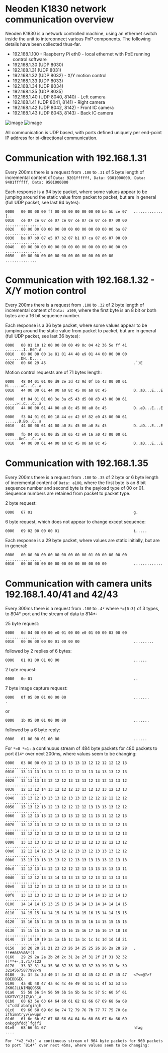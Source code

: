# Neoden K1830 network communication overview
Neoden K1830 is a network controlled machine, using an ethernet switch inside the unit to interconnect various PnP components. The following details have been collected thus-far.

* 192.168.1.100 - Raspberry Pi eth0 - local ethernet with PoE running control software
* 192.168.1.30 (UDP 8030)
* 192.168.1.31 (UDP 8031)
* 192.168.1.32 (UDP 8032) - X/Y motion control
* 192.168.1.33 (UDP 8033)
* 192.168.1.34 (UDP 8034)
* 192.168.1.35 (UDP 8035)
* 192.168.1.40 (UDP 8040, 8140) - Left camera
* 192.168.1.41 (UDP 8041, 8141) - Right camera
* 192.168.1.42 (UDP 8042, 8142) - Front IC camera
* 192.168.1.43 (UDP 8043, 8143) - Back IC camera

![image](https://user-images.githubusercontent.com/1584734/139555084-8796b364-a976-424d-a748-d2da2b7e7dd4.png)
![image](https://user-images.githubusercontent.com/1584734/139555091-bc09ede0-d9da-4385-866e-b560f3f493dd.png)

All communication is UDP based, with ports defined uniquely per end-point IP address for bi-directional communication.

# Communication with 192.168.1.31
Every 200ms there is a request from `.100` to `.31` of 5 byte length of incremental content of `Data: 9201ffffff, Data: 9301000000, Data: 9401ffffff, Data: 9501000000`

Each response is a 94 byte packet, where some values appear to be jumping around the static value from packet to packet, but are in general (full UDP packet, see last 94 bytes): 
```
0000   00 00 00 00 ff 00 00 00 00 00 00 00 be 5b ce 07   .............[..
0010   ce 07 ce 07 ce 07 ce 07 ce 07 ce 07 ce 07 00 00   ................
0020   00 00 00 00 00 00 00 00 00 00 00 00 00 00 ba 07   ................
0030   be 07 b9 07 e5 07 b2 07 b1 07 ca 07 d6 07 00 00   ................
0040   00 00 00 00 00 00 00 00 00 00 00 00 00 00 00 00   ................
0050   00 00 00 00 00 00 00 00 00 00 00 00 00 00         ..............
```

# Communication with 192.168.1.32 - X/Y motion control
Every 200ms there is a request from `.100` to `.32` of 2 byte length of incremental content of `Data: a100`, where the first byte is an 8 bit or both bytes are a 16 bit sequence number.

Each response is a 36 byte packet, where some values appear to be jumping around the static value from packet to packet, but are in general (full UDP packet, see last 36 bytes): 
```
0000   00 01 10 12 00 00 00 00 49 0c 04 42 36 5e ff 41   ........I..B6^.A
0010   00 00 00 00 1e 81 01 44 48 e9 01 44 00 00 00 00   .......DH..D....
0020   00 60 29 45                                       .`)E
```

Motion control requests are of 71 bytes length:
```
0000   48 04 01 01 00 d9 2e 3d 43 9d 0f b5 43 00 00 61   H......=C...C..a
0010   44 00 00 61 44 00 a0 8c 45 00 a0 8c 45            D..aD...E...E
```

```
0000   0f 04 01 01 00 3e 3a d5 43 d5 08 d3 43 00 00 61   .....>:.C...C..a
0010   44 00 00 61 44 00 a0 8c 45 00 a0 8c 45            D..aD...E...E
```

```
0000   f3 04 01 01 00 18 44 ec 42 6f 82 e0 43 00 00 61   ......D.Bo..C..a
0010   44 00 00 61 44 00 a0 8c 45 00 a0 8c 45            D..aD...E...E
```

```
0000   fb 04 01 01 00 d5 38 65 43 e9 16 a0 43 00 00 61   ......8eC...C..a
0010   44 00 00 61 44 00 a0 8c 45 00 a0 8c 45            D..aD...E...E
```


# Communication with 192.168.1.35
Every 200ms there is a request from `.100` to `.35` of 2 byte or 6 byte length of incremental content of `Data: a100`, where the first byte is an 8 bit sequence number and second byte is the payload type of 00 or 01. Sequence numbers are retained from packet to packet type.

2 byte request:
```
0000   67 01                                             g.
```

6 byte request, which does not appear to change except sequence:
```
0000   69 02 00 00 00 01                                 i.....
```

Each response is a 29 byte packet, where values are static initially, but are in general: 
```
0000   00 00 00 00 00 00 00 00 00 00 01 00 00 00 00 00   ................
0010   00 00 00 00 00 00 00 00 00 00 00 00 00            .............  
```

# Communication with camera units 192.168.1.40/41 and 42/43
Every 300ms there is a request from `.100` to `.4*` where `*=[0:3]` of 3 types, to 804* port and the stream of data to 814*:

25 byte request:
```
0000   0d 04 00 00 00 e0 01 00 00 e0 01 00 00 03 00 00   ................
0010   00 06 00 00 00 01 00 00 00                        .........
```

followed by 2 replies of 6 bytes:

```
0000   01 01 00 01 00 00                                 ......
```

2 byte request:
```
0000   0e 01                                             ..
```

7 byte image capture request:
```
0000   0f 05 00 01 00 00 00                              .......                                              .
```
or
```
0000   1b 05 00 01 00 00 00                              .......
```

followed by a 6 byte reply:

```
0000   01 00 00 01 00 00                                 ......
```

For `*=0 *=1:` a continuous stream of 484 byte packets for 480 packets to port `814*` over next 200ms, where values seem to be changing:
```
0000   03 00 00 00 12 13 13 13 13 13 12 12 12 12 12 13   ................
0010   13 11 13 13 13 11 11 12 12 13 13 14 13 13 12 13   ................
0020   13 13 13 13 12 12 12 13 13 13 12 13 12 13 13 12   ................
0030   12 13 12 14 13 12 12 12 13 13 12 13 13 12 13 13   ................
0040   13 13 12 13 13 13 12 13 13 13 12 12 12 12 12 12   ................
0050   13 13 12 13 12 13 12 12 12 12 13 13 13 13 12 12   ................
0060   13 12 13 13 12 13 13 13 12 12 11 13 11 12 12 13   ................
0070   13 12 13 13 12 12 12 13 13 12 13 13 12 13 12 13   ................
0080   13 12 12 13 13 12 12 13 12 12 12 13 13 13 12 13   ................
0090   13 13 13 13 13 13 12 13 13 12 12 13 12 12 13 12   ................
00a0   12 12 14 12 13 14 12 12 13 13 12 13 13 13 12 12   ................
00b0   13 13 13 13 13 13 12 12 13 13 13 13 13 12 13 13   ................
00c0   12 12 13 14 12 13 12 12 12 13 13 13 13 13 13 11   ................
00d0   12 12 12 13 13 14 13 13 13 12 12 13 12 13 13 13   ................
00e0   13 13 12 14 12 13 13 14 13 14 13 13 14 13 13 14   ................
00f0   13 13 13 13 13 13 11 13 13 14 14 14 13 13 14 13   ................
0100   14 14 14 15 13 15 13 15 14 14 13 14 14 14 14 15   ................
0110   14 15 15 14 14 15 14 15 14 15 16 15 14 14 15 15   ................
0120   15 16 15 14 15 15 15 15 15 15 16 14 15 15 15 15   ................
0130   15 15 15 15 16 15 15 16 15 16 17 16 16 17 18 18   ................
0140   17 19 19 19 1a 1a 1b 1c 1a 1c 1c 1c 1d 1d 1d 21   ...............!
0150   1d 20 20 21 21 23 23 26 24 25 25 26 26 2a 28 28   .  !!##&$%%&&*((
0160   29 29 2a 2a 2b 2d 2c 31 2e 2f 31 2f 2f 31 32 32   ))**+-,1./1//122
0170   33 32 31 34 35 36 37 35 38 37 37 39 39 37 3c 39   32145675877997<9
0180   3c 3f 3c 3d 40 3f 3e 3f 42 44 45 42 44 47 45 47   <?<=@?>?BDEBDGEG
0190   4a 4b 48 47 4a 4c 4c 4e 49 4d 51 51 4f 53 53 55   JKHGJLLNIMQQOSSU
01a0   55 58 56 54 56 59 5b 5a 5b 5a 5c 57 5c 60 5f 61   UXVTVY[Z[Z\W\`_a
01b0   60 63 5e 63 64 64 60 61 62 61 66 67 69 68 6a 68   `c^cdd`abafgihjh
01c0   69 66 68 69 6d 6e 74 72 79 76 7b 77 77 75 70 6e   ifhimntryv{wwupn
01d0   6f 6e 6b 67 67 68 66 64 64 6a 60 66 67 6a 66 69   onkgghfddj`fgjfi
01e0   68 66 61 67                                       hfag
....

For `*=2 *=3:` a continuous stream of 964 byte packets for 960 packets to port `814*` over next 45ms, where values seem to be changing:
